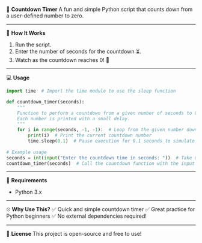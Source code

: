 🎸 **Countdown Timer**
A fun and simple Python script that counts down from a user-defined number to zero.

---

🚀 **How It Works**
1. Run the script.
2. Enter the number of seconds for the countdown ⏳.
3. Watch as the countdown reaches 0! 🎯

---

💻 **Usage**
```python
import time  # Import the time module to use the sleep function

def countdown_timer(seconds):
    """
    Function to perform a countdown from a given number of seconds to 0.
    Each number is printed with a small delay.
    """
    for i in range(seconds, -1, -1):  # Loop from the given number down to 0
        print(i)  # Print the current countdown number
        time.sleep(0.1)  # Pause execution for 0.1 seconds to simulate a countdown
    
# Example usage
seconds = int(input("Enter the countdown time in seconds: "))  # Take user input
countdown_timer(seconds)  # Call the countdown function with the input value
```

---

📌 **Requirements**
- Python 3.x

---

⏲ **Why Use This?**
✅ Quick and simple countdown timer
✅ Great practice for Python beginners
✅ No external dependencies required!

---

📜 **License**
This project is open-source and free to use!

